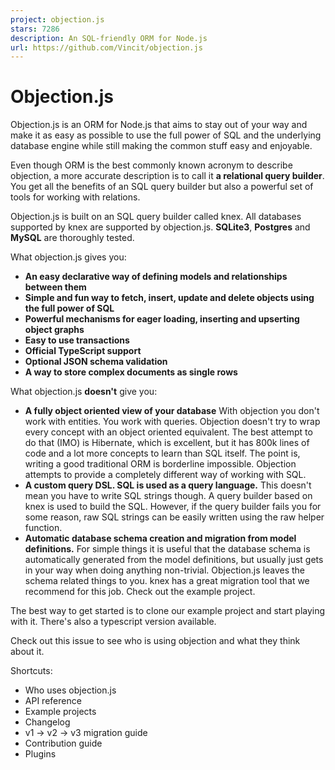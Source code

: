 ```yaml
---
project: objection.js
stars: 7286
description: An SQL-friendly ORM for Node.js
url: https://github.com/Vincit/objection.js
---
```


Objection.js
============

Objection.js is an ORM for Node.js that aims to stay out of your way and make it as easy as possible to use the full power of SQL and the underlying database engine while still making the common stuff easy and enjoyable.

Even though ORM is the best commonly known acronym to describe objection, a more accurate description is to call it **a relational query builder**. You get all the benefits of an SQL query builder but also a powerful set of tools for working with relations.

Objection.js is built on an SQL query builder called knex. All databases supported by knex are supported by objection.js. **SQLite3**, **Postgres** and **MySQL** are thoroughly tested.

What objection.js gives you:

-   **An easy declarative way of defining models and relationships between them**
-   **Simple and fun way to fetch, insert, update and delete objects using the full power of SQL**
-   **Powerful mechanisms for eager loading, inserting and upserting object graphs**
-   **Easy to use transactions**
-   **Official TypeScript support**
-   **Optional JSON schema validation**
-   **A way to store complex documents as single rows**

What objection.js **doesn't** give you:

-   **A fully object oriented view of your database** With objection you don't work with entities. You work with queries. Objection doesn't try to wrap every concept with an object oriented equivalent. The best attempt to do that (IMO) is Hibernate, which is excellent, but it has 800k lines of code and a lot more concepts to learn than SQL itself. The point is, writing a good traditional ORM is borderline impossible. Objection attempts to provide a completely different way of working with SQL.
-   **A custom query DSL. SQL is used as a query language.** This doesn't mean you have to write SQL strings though. A query builder based on knex is used to build the SQL. However, if the query builder fails you for some reason, raw SQL strings can be easily written using the raw helper function.
-   **Automatic database schema creation and migration from model definitions.** For simple things it is useful that the database schema is automatically generated from the model definitions, but usually just gets in your way when doing anything non-trivial. Objection.js leaves the schema related things to you. knex has a great migration tool that we recommend for this job. Check out the example project.

The best way to get started is to clone our example project and start playing with it. There's also a typescript version available.

Check out this issue to see who is using objection and what they think about it.

Shortcuts:

-   Who uses objection.js
-   API reference
-   Example projects
-   Changelog
-   v1 -> v2 -> v3 migration guide
-   Contribution guide
-   Plugins
